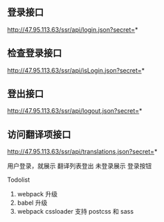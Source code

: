## 登录接口

http://47.95.113.63/ssr/api/login.json?secret=*

## 检查登录接口

http://47.95.113.63/ssr/api/isLogin.json?secret=*

## 登出接口

http://47.95.113.63/ssr/api/logout.json?secret=*

## 访问翻译项接口

http://47.95.113.63/ssr/api/translations.json?secret=*

用户登录，就展示 <Link>翻译列表</Link><Link>登出</Link>
未登录展示 登录按钮

Todolist

1. webpack 升级
2. babel 升级
3. webpack cssloader 支持 postcss 和 sass
